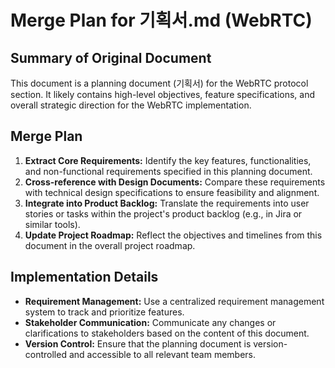 # Merge Plan for 기획서.md (WebRTC)

## Summary of Original Document
This document is a planning document (기획서) for the WebRTC protocol section. It likely contains high-level objectives, feature specifications, and overall strategic direction for the WebRTC implementation.

## Merge Plan
1.  **Extract Core Requirements:** Identify the key features, functionalities, and non-functional requirements specified in this planning document.
2.  **Cross-reference with Design Documents:** Compare these requirements with technical design specifications to ensure feasibility and alignment.
3.  **Integrate into Product Backlog:** Translate the requirements into user stories or tasks within the project's product backlog (e.g., in Jira or similar tools).
4.  **Update Project Roadmap:** Reflect the objectives and timelines from this document in the overall project roadmap.

## Implementation Details
-   **Requirement Management:** Use a centralized requirement management system to track and prioritize features.
-   **Stakeholder Communication:** Communicate any changes or clarifications to stakeholders based on the content of this document.
-   **Version Control:** Ensure that the planning document is version-controlled and accessible to all relevant team members.
